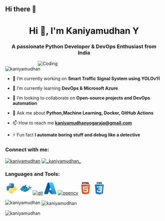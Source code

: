 ## Hi there 👋


<h1 align="center">Hi 👋, I'm Kaniyamudhan Y</h1>
<h3 align="center">A passionate Python Developer & DevOps Enthusiast from India</h3>
<img align="right" alt="Coding" width="400" src="https://github.com/kaniyamudhan/kaniyamudhan/assets/your-custom-image" alt="Kaniyamudhan"/>

<p align="left"> <img src="https://komarev.com/ghpvc/?username=kaniyamudhan&label=Profile%20views&color=0e75b6&style=flat" alt="kaniyamudhan" /> </p>

- 🔭 I’m currently working on **Smart Traffic Signal System using YOLOv11**

- 🌱 I’m currently learning **DevOps & Microsoft Azure**

- 🤝 I’m looking to collaborate on **Open-source projects and DevOps automation**

- 💬 Ask me about **Python,Machine Learning, Docker, GitHub Actions**

- 📫 How to reach me **kaniyamudhanyogaraja@gmail.com**

- ⚡ Fun fact **I automate boring stuff and debug like a detective**

<h3 align="left">Connect with me:</h3>
<p align="left">
<a href="https://linkedin.com/in/kaniyamudhan-y" target="blank"><img align="center" src="https://raw.githubusercontent.com/rahuldkjain/github-profile-readme-generator/master/src/images/icons/Social/linked-in-alt.svg" alt="kaniyamudhan" height="30" width="40" /></a>
<a href="https://instagram.com/kaniofcl_15" target="blank"><img align="center" src="https://raw.githubusercontent.com/rahuldkjain/github-profile-readme-generator/master/src/images/icons/Social/instagram.svg" alt="_kaniyamudhan_" height="30" width="40" /></a>

<h3 align="left">Languages and Tools:</h3>
<p align="left">
  <a href="https://www.python.org" target="_blank"><img src="https://raw.githubusercontent.com/devicons/devicon/master/icons/python/python-original.svg" alt="python" width="40" height="40"/></a>
  <a href="https://www.docker.com/" target="_blank"><img src="https://raw.githubusercontent.com/devicons/devicon/master/icons/docker/docker-original.svg" alt="docker" width="40" height="40"/></a>
  <a href="https://git-scm.com/" target="_blank"><img src="https://www.vectorlogo.zone/logos/git-scm/git-scm-icon.svg" alt="git" width="40" height="40"/></a>
  <a href="https://azure.microsoft.com/" target="_blank"><img src="https://raw.githubusercontent.com/devicons/devicon/master/icons/azure/azure-original.svg" alt="azure" width="40" height="40"/></a>
  <a href="https://opencv.org/" target="_blank"><img src="https://www.vectorlogo.zone/logos/opencv/opencv-icon.svg" alt="opencv" width="40" height="40"/></a>
  <a href="https://www.w3.org/html/" target="_blank"><img src="https://raw.githubusercontent.com/devicons/devicon/master/icons/html5/html5-original-wordmark.svg" alt="html5" width="40" height="40"/></a>
  <a href="https://www.w3schools.com/css/" target="_blank"><img src="https://raw.githubusercontent.com/devicons/devicon/master/icons/css3/css3-original-wordmark.svg" alt="css3" width="40" height="40"/></a>
</p>

<p><img align="left" src="https://github-readme-stats.vercel.app/api/top-langs?username=kaniyamudhan&show_icons=true&locale=en&layout=compact" alt="kaniyamudhan" /></p>

<p>&nbsp;<img align="center" src="https://github-readme-stats.vercel.app/api?username=kaniyamudhan&show_icons=true&locale=en" alt="kaniyamudhan" /></p>

<p><img align="center" src="https://github-readme-streak-stats.herokuapp.com/?user=kaniyamudhan&" alt="kaniyamudhan" /></p>

